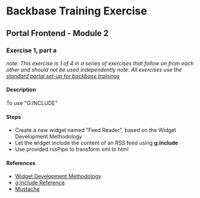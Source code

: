 # Backbase Training Exercise

## Portal Frontend - Module 2

### Exercise 1, part a

_note: This exercise is 1 of 4 in a series of exercises that follow on from each other and should not be used independently_
_note: All exercises use the [standard portal set-up for backbase trainings](https://my.backbase.com/resources/how-to-guides/getting-your-first-launchpad-based-portal-set-up/)_

#### Description

To use "G:INCLUDE"

#### Steps

 - Create a new widget named "Feed Reader", based on the Widget Development Methodology
 - Let the widget include the content of an RSS feed using **g:include**
 - Use provided rssPipe to transform xml to html

#### References

 - [Widget Development Methodology](https://github.com/Backbase/methodology-widget-development)
 - [g:include Reference](https://my.backbase.com/resources/documentation/portal/5.5.1.0/refc_gnam_include.html)
 - [Mustache](https://mustache.github.io/mustache.5.html)
